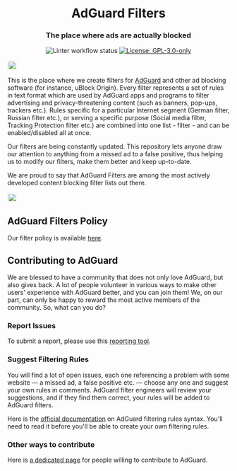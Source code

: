 &nbsp;
<h1 align="center">AdGuard Filters</h1>
<h3 align="center">The place where ads are actually blocked</h3>

<p align="center">
    <img src="https://github.com/AdguardTeam/AdguardFilters/actions/workflows/aglint.yml/badge.svg?branch=master" alt="Linter workflow status" />
    <a href="https://github.com/AdguardTeam/AdguardFilters/blob/master/LICENSE"><img src="https://img.shields.io/badge/GPL-3.0-only" alt="License: GPL-3.0-only" /></a>
</p>

<img src="https://cdn.adguard.com/public/Adguard/Github/adguard_filters.png" style="border: 1px solid #efefef; padding: 2px;" />
</p>

This is the place where we create filters for [AdGuard](https://adguard.com/) and other ad blocking software (for instance, uBlock Origin). Every filter represents a set of rules in text format which are used by AdGuard apps and programs to filter advertising and privacy-threatening content (such as banners, pop-ups, trackers etc.). Rules specific for a particular Internet segment (German filter, Russian filter etc.), or serving a specific purpose (Social media filter, Tracking Protection filter etc.) are combined into one list - filter - and can be enabled/disabled all at once.

Our filters are being constantly updated. This repository lets anyone draw our attention to anything from a missed ad to a false positive, thus helping us to modify our filters, make them better and keep up-to-date.

We are proud to say that AdGuard Filters are among the most actively developed content blocking filter lists out there.

<img src="https://cdn.adguard.com/public/Adguard/Github/adguard_filters_strong.png" style="border: 1px solid #efefef; padding: 2px;" />

## AdGuard Filters Policy

Our filter policy is available [here](https://kb.adguard.com/general/adguard-filter-policy).

## Contributing to AdGuard

We are blessed to have a community that does not only love AdGuard, but also gives back. A lot of people volunteer in various ways to make other users' experience with AdGuard better, and you can join them! We, on our part, can only be happy to reward the most active members of the community. So, what can you do?

### Report Issues

To submit a report, please use this [reporting tool](https://agrd.io/report).

### Suggest Filtering Rules

You will find a lot of open issues, each one referencing a problem with some website — a missed ad, a false positive etc. — choose any one and suggest your own rules in comments. AdGuard filter engineers will review your suggestions, and if they find them correct, your rules will be added to AdGuard filters.

Here is the [official documentation](https://kb.adguard.com/general/how-to-create-your-own-ad-filters) on AdGuard filtering rules syntax. You'll need to read it before you'll be able to create your own filtering rules.

### Other ways to contribute

Here is [a dedicated page](https://adguard.com/contribute.html) for people willing to contribute to AdGuard.
